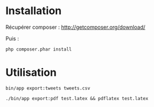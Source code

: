 Installation
============

Récupérer composer : http://getcomposer.org/download/

Puis : 

```
php composer.phar install
```


Utilisation
===========

```
bin/app export:tweets tweets.csv
```


```
./bin/app export:pdf test.latex && pdflatex test.latex
```
